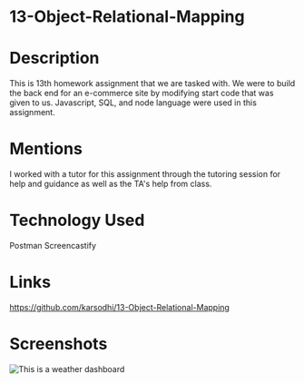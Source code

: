 # 13-Object-Relational-Mapping

# Description

This is 13th homework assignment that we are tasked with.  We were to build the back end for an e-commerce site by modifying start code that was given to us. Javascript, SQL, and node language were used in this assignment.


# Mentions
I worked with a tutor for this assignment through the tutoring session for help and guidance as well as the TA's help from class.

# Technology Used
Postman
Screencastify

# Links
https://github.com/karsodhi/13-Object-Relational-Mapping



# Screenshots
![This is a weather dashboard](./images/workday.jpg)